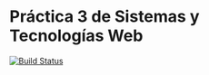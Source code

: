 # Práctica 3 de Sistemas y Tecnologías Web


[![Build Status](https://travis-ci.org/giffunis/STW3.svg?branch=travis)](https://travis-ci.org/giffunis/STW3)
